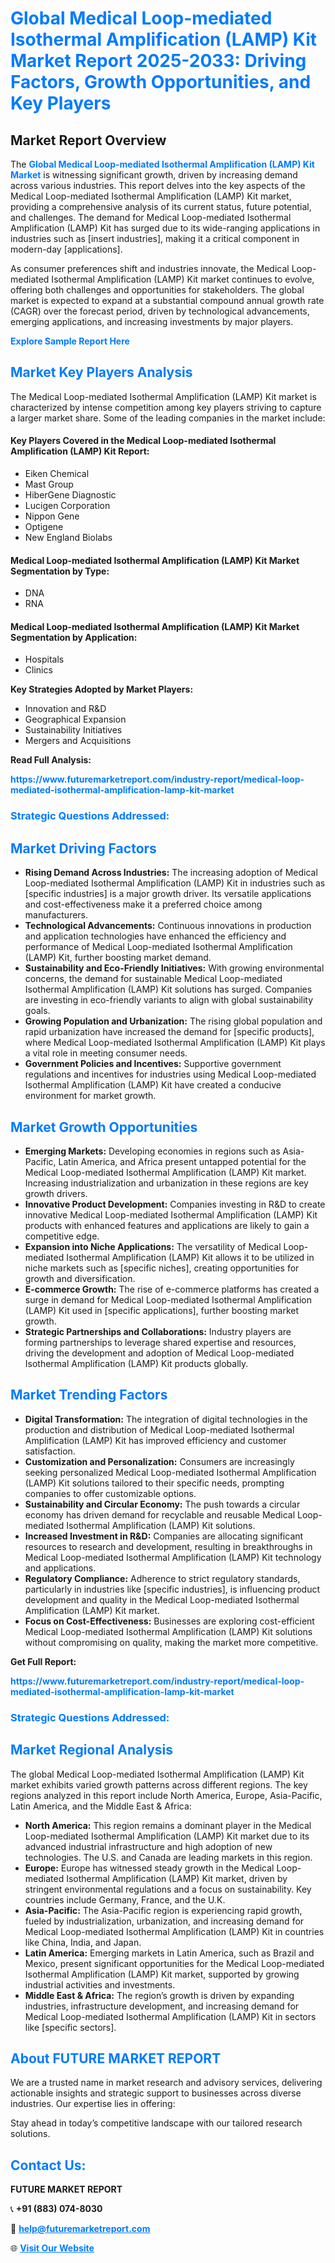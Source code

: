 <h1 style="color: #007BFF;">Global Medical Loop-mediated Isothermal Amplification (LAMP) Kit Market Report 2025-2033: Driving Factors, Growth Opportunities, and Key Players</h1>

<section id="overview">
<h2>Market Report Overview</h2>
<p>The <a href="https://www.futuremarketreport.com/industry-report/medical-loop-mediated-isothermal-amplification-lamp-kit-market" style="color: #007BFF; text-decoration: none;"><strong>Global Medical Loop-mediated Isothermal Amplification (LAMP) Kit Market</strong></a> is witnessing significant growth, driven by increasing demand across various industries. This report delves into the key aspects of the Medical Loop-mediated Isothermal Amplification (LAMP) Kit market, providing a comprehensive analysis of its current status, future potential, and challenges. The demand for Medical Loop-mediated Isothermal Amplification (LAMP) Kit has surged due to its wide-ranging applications in industries such as [insert industries], making it a critical component in modern-day [applications].</p>
<p>As consumer preferences shift and industries innovate, the Medical Loop-mediated Isothermal Amplification (LAMP) Kit market continues to evolve, offering both challenges and opportunities for stakeholders. The global market is expected to expand at a substantial compound annual growth rate (CAGR) over the forecast period, driven by technological advancements, emerging applications, and increasing investments by major players.</p>
</section>

<section id="overview">
<p><a href="https://www.futuremarketreport.com/request-sample/reportId=79630" style="color: #007BFF; text-decoration: none;"><strong>Explore Sample Report Here</strong></a></p>
</section>

<section id="key-players">
<h2 style="color: #007BFF;">Market Key Players Analysis</h2>
<p>The Medical Loop-mediated Isothermal Amplification (LAMP) Kit market is characterized by intense competition among key players striving to capture a larger market share. Some of the leading companies in the market include:</p>
<h4>Key Players Covered in the Medical Loop-mediated Isothermal Amplification (LAMP) Kit Report:</h4>
<ul><li>Eiken Chemical</li><li>Mast Group</li><li>HiberGene Diagnostic</li><li>Lucigen Corporation</li><li>Nippon Gene</li><li>Optigene</li><li>New England Biolabs</li></ul>
<h4>Medical Loop-mediated Isothermal Amplification (LAMP) Kit Market Segmentation by Type:</h4>
<ul><li>DNA</li><li>RNA</li></ul>

<h4>Medical Loop-mediated Isothermal Amplification (LAMP) Kit Market Segmentation by Application:</h4>
<ul><li>Hospitals</li><li>Clinics</li></ul>
<p><strong>Key Strategies Adopted by Market Players:</strong></p>
<ul>
<li>Innovation and R&D</li>
<li>Geographical Expansion</li>
<li>Sustainability Initiatives</li>
<li>Mergers and Acquisitions</li>
</ul>
</section>

<section>
<p><strong>Read Full Analysis: </strong></p><a href="https://www.futuremarketreport.com/industry-report/medical-loop-mediated-isothermal-amplification-lamp-kit-market" style="color: #007BFF; text-decoration: none;"><strong>https://www.futuremarketreport.com/industry-report/medical-loop-mediated-isothermal-amplification-lamp-kit-market</strong></a>
<h3 style="color: #007BFF;">Strategic Questions Addressed:</h3>
</section>

<section id="driving-factors">
<h2 style="color: #007BFF;">Market Driving Factors</h2>
<ul>
<li><strong>Rising Demand Across Industries:</strong> The increasing adoption of Medical Loop-mediated Isothermal Amplification (LAMP) Kit in industries such as [specific industries] is a major growth driver. Its versatile applications and cost-effectiveness make it a preferred choice among manufacturers.</li>
<li><strong>Technological Advancements:</strong> Continuous innovations in production and application technologies have enhanced the efficiency and performance of Medical Loop-mediated Isothermal Amplification (LAMP) Kit, further boosting market demand.</li>
<li><strong>Sustainability and Eco-Friendly Initiatives:</strong> With growing environmental concerns, the demand for sustainable Medical Loop-mediated Isothermal Amplification (LAMP) Kit solutions has surged. Companies are investing in eco-friendly variants to align with global sustainability goals.</li>
<li><strong>Growing Population and Urbanization:</strong> The rising global population and rapid urbanization have increased the demand for [specific products], where Medical Loop-mediated Isothermal Amplification (LAMP) Kit plays a vital role in meeting consumer needs.</li>
<li><strong>Government Policies and Incentives:</strong> Supportive government regulations and incentives for industries using Medical Loop-mediated Isothermal Amplification (LAMP) Kit have created a conducive environment for market growth.</li>
</ul>
</section>

<section id="growth-opportunities">
<h2 style="color: #007BFF;">Market Growth Opportunities</h2>
<ul>
<li><strong>Emerging Markets:</strong> Developing economies in regions such as Asia-Pacific, Latin America, and Africa present untapped potential for the Medical Loop-mediated Isothermal Amplification (LAMP) Kit market. Increasing industrialization and urbanization in these regions are key growth drivers.</li>
<li><strong>Innovative Product Development:</strong> Companies investing in R&D to create innovative Medical Loop-mediated Isothermal Amplification (LAMP) Kit products with enhanced features and applications are likely to gain a competitive edge.</li>
<li><strong>Expansion into Niche Applications:</strong> The versatility of Medical Loop-mediated Isothermal Amplification (LAMP) Kit allows it to be utilized in niche markets such as [specific niches], creating opportunities for growth and diversification.</li>
<li><strong>E-commerce Growth:</strong> The rise of e-commerce platforms has created a surge in demand for Medical Loop-mediated Isothermal Amplification (LAMP) Kit used in [specific applications], further boosting market growth.</li>
<li><strong>Strategic Partnerships and Collaborations:</strong> Industry players are forming partnerships to leverage shared expertise and resources, driving the development and adoption of Medical Loop-mediated Isothermal Amplification (LAMP) Kit products globally.</li>
</ul>
</section>

<section id="trending-factors">
<h2 style="color: #007BFF;">Market Trending Factors</h2>
<ul>
<li><strong>Digital Transformation:</strong> The integration of digital technologies in the production and distribution of Medical Loop-mediated Isothermal Amplification (LAMP) Kit has improved efficiency and customer satisfaction.</li>
<li><strong>Customization and Personalization:</strong> Consumers are increasingly seeking personalized Medical Loop-mediated Isothermal Amplification (LAMP) Kit solutions tailored to their specific needs, prompting companies to offer customizable options.</li>
<li><strong>Sustainability and Circular Economy:</strong> The push towards a circular economy has driven demand for recyclable and reusable Medical Loop-mediated Isothermal Amplification (LAMP) Kit solutions.</li>
<li><strong>Increased Investment in R&D:</strong> Companies are allocating significant resources to research and development, resulting in breakthroughs in Medical Loop-mediated Isothermal Amplification (LAMP) Kit technology and applications.</li>
<li><strong>Regulatory Compliance:</strong> Adherence to strict regulatory standards, particularly in industries like [specific industries], is influencing product development and quality in the Medical Loop-mediated Isothermal Amplification (LAMP) Kit market.</li>
<li><strong>Focus on Cost-Effectiveness:</strong> Businesses are exploring cost-efficient Medical Loop-mediated Isothermal Amplification (LAMP) Kit solutions without compromising on quality, making the market more competitive.</li>
</ul>
</section>

<section>
<p><strong>Get Full Report: </strong></p><a href="https://www.futuremarketreport.com/industry-report/medical-loop-mediated-isothermal-amplification-lamp-kit-market" style="color: #007BFF; text-decoration: none;"><strong>https://www.futuremarketreport.com/industry-report/medical-loop-mediated-isothermal-amplification-lamp-kit-market</strong></a>
<h3 style="color: #007BFF;">Strategic Questions Addressed:</h3>
</section>


<section id="regional-analysis">
<h2 style="color: #007BFF;">Market Regional Analysis</h2>
<p>The global Medical Loop-mediated Isothermal Amplification (LAMP) Kit market exhibits varied growth patterns across different regions. The key regions analyzed in this report include North America, Europe, Asia-Pacific, Latin America, and the Middle East & Africa:</p>
<ul>
<li><strong>North America:</strong> This region remains a dominant player in the Medical Loop-mediated Isothermal Amplification (LAMP) Kit market due to its advanced industrial infrastructure and high adoption of new technologies. The U.S. and Canada are leading markets in this region.</li>
<li><strong>Europe:</strong> Europe has witnessed steady growth in the Medical Loop-mediated Isothermal Amplification (LAMP) Kit market, driven by stringent environmental regulations and a focus on sustainability. Key countries include Germany, France, and the U.K.</li>
<li><strong>Asia-Pacific:</strong> The Asia-Pacific region is experiencing rapid growth, fueled by industrialization, urbanization, and increasing demand for Medical Loop-mediated Isothermal Amplification (LAMP) Kit in countries like China, India, and Japan.</li>
<li><strong>Latin America:</strong> Emerging markets in Latin America, such as Brazil and Mexico, present significant opportunities for the Medical Loop-mediated Isothermal Amplification (LAMP) Kit market, supported by growing industrial activities and investments.</li>
<li><strong>Middle East & Africa:</strong> The region’s growth is driven by expanding industries, infrastructure development, and increasing demand for Medical Loop-mediated Isothermal Amplification (LAMP) Kit in sectors like [specific sectors].</li>
</ul>
</section>

<footer>
<h2 style="color: #007BFF;">About FUTURE MARKET REPORT</h2>
<p>We are a trusted name in market research and advisory services, delivering actionable insights and strategic support to businesses across diverse industries. Our expertise lies in offering:</p>

<p>Stay ahead in today’s competitive landscape with our tailored research solutions.</p>

<h2 style="color: #007BFF;">Contact Us:</h2>
<p><strong>FUTURE MARKET REPORT</strong></p>
<p>📞 <strong>+91 (883) 074-8030</strong></p>
<p>📧 <strong><a href="mailto:help@futuremarketreport.com" style="color: #007BFF;">help@futuremarketreport.com</a></strong></p>
<p>🌐 <strong><a href="https://www.futuremarketreport.com/" style="color: #007BFF;">Visit Our Website</a></strong></p>
</footer>